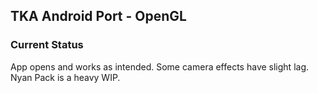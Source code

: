 ## TKA Android Port - OpenGL

### Current Status
App opens and works as intended. Some camera effects have slight lag. Nyan Pack is a heavy WIP.
